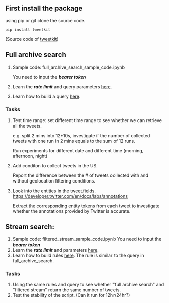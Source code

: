 ## First install the package 
using pip or git clone the source code.
```
pip install tweetkit
```
(Source code of [tweetkit](https://github.com/ysenarath/tweetkit))

## Full archive search

1. Sample code: full_archive_search_sample_code.ipynb

   You need to input the ***bearer token***
2. Learn the ***rate limit*** and query parameters [here](https://developer.twitter.com/en/docs/twitter-api/tweets/search/api-reference/get-tweets-search-all).

3. Learn how to build a query [here](https://developer.twitter.com/en/docs/twitter-api/tweets/counts/integrate/build-a-query).

### Tasks

1. Test time range: set different time range to see whether we can retrieve all the tweets.

    e.g. split 2 mins into 12\*10s, investigate if the number of collected tweets with one run in 2 mins equals to the sum of 12 runs.
      
    Run experiments for different date and different time (morning, afternoon, night) 

2. Add conditon to collect tweets in the US. 

    Report the difference between the # of tweets collected with and without geolocation filtering conditions.

3. Look into the entities in the tweet.fields.
https://developer.twitter.com/en/docs/labs/annotations

   Extract the corresponding entity tokens from each tweet to investigate whether the annotations provided by Twitter is accurate. 

## Stream search:
1. Sample code: filtered_stream_sample_code.ipynb
   You need to input the ***bearer token***
2. Learn the ***rate limit*** and parameters [here](https://developer.twitter.com/en/docs/twitter-api/tweets/filtered-stream/api-reference/post-tweets-search-stream-rules).
2. Learn how to build rules [here](https://developer.twitter.com/en/docs/twitter-api/tweets/filtered-stream/integrate/build-a-rule). The rule is similar to the query in full_archive_search.

### Tasks

1. Using the same rules and query to see whether "full archive search" and "filtered stream" return the same number of tweets.
2. Test the stability of the script. (Can it run for 12hr/24hr?)


